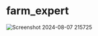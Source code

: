 # farm_expert

![Screenshot 2024-08-07 215725](https://github.com/user-attachments/assets/fbc2f59b-c497-41ba-9a23-662fa2d8b9d2)
